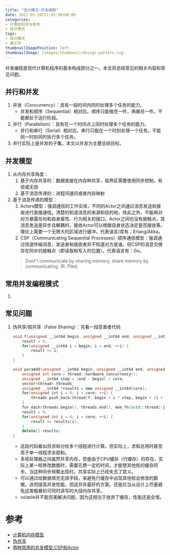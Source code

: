 ```yaml
---
title: "设计模式-并发编程"
date: 2022-03-28T21:43:30+08:00
categories:
- 计算机科学与技术
- 设计模式
tags:
- 设计模式
- 施工中
thumbnailImagePosition: left
thumbnailImage: /images/thumbnail/design-pattern.svg
---
```

并发编程是现代计算机程序的基本构成部分之一。本文将总结常见的相关内容和常见问题。
<!--more-->
## 并行和并发
1. 并发（Concurrency）：具有一段时间内同时处理多个任务的能力。
    - 并发和顺序（Sequential）相对应。顺序只能做完一件，再做另一件。不能都处于运行阶段。
1. 并行（Parallelism）：具有在一个时间点上同时处理多个任务的能力。
    - 并行和串行（Serial）相对应。串行只能在一个时刻处理一个任务。不能同一时刻同时执行多个任务。
1. 并行实际上是并发的子集。本文以并发为主要总结目标。

## 并发模型
1. 从内存共享角度：
    1. 基于内存共享的：数据直接在内存种共享，临界区需要使用同步控制，有锁或无锁
    1. 基于消息传递的：进程间通讯或者内存映射
1. 基于消息传递的模型：
    1. Actors模型：强调通信的工作实体，不同的Actor之间通过消息发送和接收进行直接通信，清楚的知道消息的来源和目的地，除此之外，不能再对对方暴露任何和自身属性、行为相关的接口。Actor之间也没有接触点，其消息发送是异步且解耦的，接收Actor可以根据自身状态决定是否接收等。理论上需要一个无限大的区域进行缓冲。代表语言/库有：Erlang/Akka。
    1. CSP（Communicating Sequential Processes）顺序通信模型：强调通过信道传输消息，发送者和接收者并不知道对方是谁。但CSP的消息交换存在同步的接触点（即读取和写入的位置）。代表语言有：Go。
    > Dont't communicate by sharing memory, share memory by communicating. (R. Pike)

## 常用并发编程模式
1. 
## 常见问题
1. 伪共享/假共享（False Sharing）：先看一段受害者代码
    ```cpp
    void f(unsigned __int64 begin, unsigned __int64 end, unsigned __int64 &result) noexcept {
        result = 0;
        for(unsigned __int64 i = begin; i < end; ++i) {
            result += i;
        }
    }

    void paraAdd(unsigned __int64 begin, unsigned __int64 end, unsigned __int64 &result) {
        unsigned int core = thread::hardware_concurrency();
        unsigned __int64 step = (end - begin) / core;
        vector<thread> threads;
        unsigned __int64 *results = new unsigned __int64[core];
        for(unsigned int i = 0; i < core; ++i) {
            threads.push_back(thread(f, begin + i * step, begin + (i + 1) * step, ref(result[i])));
        }
        for_each(threads.begin(), threads.end(), mem_fn(&std::thread::join));
        result = 0;
        for(unsigned int i = 0; i < core; ++i) {
            result += results[i];
        }
        delete[] results;
    }
    ```
    - 这段代码看似将求和分给多个线程进行计算。但实际上，求和总用时甚至高于单一线程求全部和。
    - 多核处理器之间虽然共享内存，但是由于CPU缓存（行缓存）的存在，实际上某一核修改数据时，需要花费一定的时间，才能使其他核的缓存同步。当这种同步频繁出现时。共享实际上已经失去了意义。
    - 可以通过给数据填充无效字段，来避免行缓存中出现其他核会修改的数据，进而提高并发性能。但这并非最好的方案。还是应当从设计上尽量避免这类粗暴的可同时读写的大段内存共享。
    - volatile并不能完美解决问题，因为这相当于放弃了缓存，性能还是会慢。
# 参考
- [计算机内存模型](https://blog.csdn.net/weixin_48024348/article/details/113926049)
- [伪共享](https://zhuanlan.zhihu.com/p/124974025)
- [两种常用的并发模型:CSP和Actor](https://blog.csdn.net/sixdaycoder/article/details/90751972)